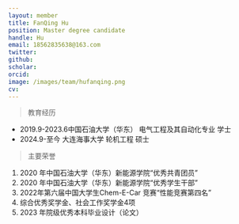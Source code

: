 ```yaml
---
layout: member
title: FanQing Hu
position: Master degree candidate
handle: Hu 
email: 18562835638@163.com
twitter: 
github: 
scholar:
orcid: 
image: /images/team/hufanqing.png
cv: 
---
```


> 教育经历

- 2019.9-2023.6中国石油大学（华东） 电气工程及其自动化专业 学士
- 2024.9-至今 大连海事大学 轮机工程 硕士

> 主要荣誉

1. 2020 年中国石油大学（华东）新能源学院“优秀共青团员”
2. 2020 年中国石油大学（华东）新能源学院“优秀学生干部”
3. 2022年第六届中国大学生Chem-E-Car 竞赛“性能竞赛第四名”
4. 综合优秀奖学金、社会工作奖学金4项
5. 2023 年院级优秀本科毕业设计（论文）